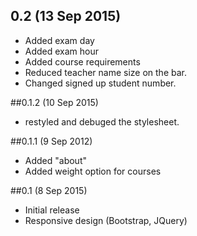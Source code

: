 ## 0.2 (13 Sep 2015)
* Added exam day
* Added exam hour
* Added course requirements
* Reduced teacher name size on the bar.
* Changed signed up student number.

##0.1.2 (10 Sep 2015)
* restyled and debuged the stylesheet.

##0.1.1 (9 Sep 2012)
* Added "about"
* Added weight option for courses

##0.1 (8 Sep 2015)
* Initial release
* Responsive design (Bootstrap, JQuery)
